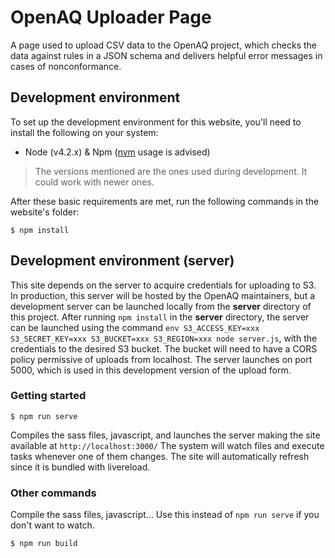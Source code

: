 # OpenAQ Uploader Page
A page used to upload CSV data to the OpenAQ project, which checks the data against rules in a JSON schema and delivers helpful error messages in cases of nonconformance.

## Development environment
To set up the development environment for this website, you'll need to install the following on your system:

- Node (v4.2.x) & Npm ([nvm](https://github.com/creationix/nvm) usage is advised)

> The versions mentioned are the ones used during development. It could work with newer ones.

After these basic requirements are met, run the following commands in the website's folder:
```
$ npm install
```

## Development environment (server)
This site depends on the server to acquire credentials for uploading to S3. In production, this server will
be hosted by the OpenAQ maintainers, but a development server can be launched locally from the __server__
directory of this project. After running `npm install` in the __server__ directory, the server can be launched
using the command `env S3_ACCESS_KEY=xxx S3_SECRET_KEY=xxx S3_BUCKET=xxx S3_REGION=xxx node server.js`, with
the credentials to the desired S3 bucket. The bucket will need to have a CORS policy permissive of uploads from
localhost. The server launches on port 5000, which is used in this development version of the upload form.

### Getting started

```
$ npm run serve
```
Compiles the sass files, javascript, and launches the server making the site available at `http://localhost:3000/`
The system will watch files and execute tasks whenever one of them changes.
The site will automatically refresh since it is bundled with livereload.

### Other commands
Compile the sass files, javascript... Use this instead of ```npm run serve``` if you don't want to watch.
```
$ npm run build
```
